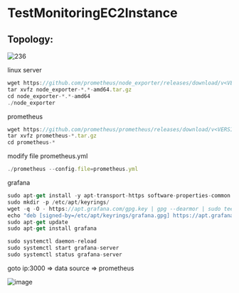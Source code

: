 # TestMonitoringEC2Instance
## Topology:

![236](https://github.com/K-izme/TestMonitoringEC2Instance/assets/91515708/adc8a8d0-69b2-499b-a0a6-01fca1fb051b)


linux server

```javascript
wget https://github.com/prometheus/node_exporter/releases/download/v<VERSION>/node_exporter-<VERSION>.<OS>-<ARCH>.tar.gz
tar xvfz node_exporter-*.*-amd64.tar.gz
cd node_exporter-*.*-amd64
./node_exporter
```

prometheus

``` javascript
wget https://github.com/prometheus/prometheus/releases/download/v<VERSION>/node_exporter-<VERSION>.<OS>-<ARCH>.tar.gz
tar xvfz prometheus-*.tar.gz
cd prometheus-*
```

modify file prometheus.yml

```javascript
./prometheus --config.file=prometheus.yml
```

grafana

```javascript
sudo apt-get install -y apt-transport-https software-properties-common wget
sudo mkdir -p /etc/apt/keyrings/
wget -q -O - https://apt.grafana.com/gpg.key | gpg --dearmor | sudo tee /etc/apt/keyrings/grafana.gpg > /dev/null
echo "deb [signed-by=/etc/apt/keyrings/grafana.gpg] https://apt.grafana.com stable main" | sudo tee -a /etc/apt/sources.list.d/grafana.list
sudo apt-get update
sudo apt-get install grafana
```

```javascript
sudo systemctl daemon-reload
sudo systemctl start grafana-server
sudo systemctl status grafana-server
```

goto ip:3000 => data source => prometheus 

![image](https://github.com/K-izme/TestMonitoringEC2Instance/assets/91515708/44a47b59-d1fa-4f86-ae2d-0003156d9442)

